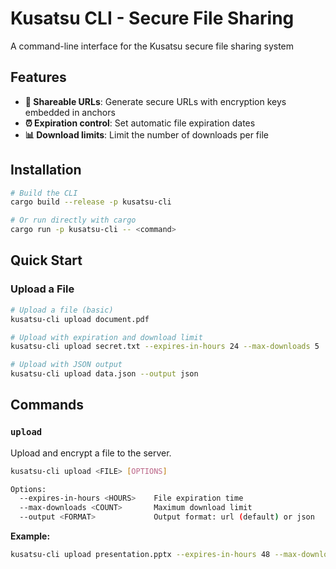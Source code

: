 # Kusatsu CLI - Secure File Sharing

A command-line interface for the Kusatsu secure file sharing system

## Features

- **🔗 Shareable URLs**: Generate secure URLs with encryption keys embedded in anchors
- **⏰ Expiration control**: Set automatic file expiration dates
- **📊 Download limits**: Limit the number of downloads per file

## Installation

```bash
# Build the CLI
cargo build --release -p kusatsu-cli

# Or run directly with cargo
cargo run -p kusatsu-cli -- <command>
```

## Quick Start

### Upload a File

```bash
# Upload a file (basic)
kusatsu-cli upload document.pdf

# Upload with expiration and download limit
kusatsu-cli upload secret.txt --expires-in-hours 24 --max-downloads 5

# Upload with JSON output
kusatsu-cli upload data.json --output json
```

## Commands

### `upload`

Upload and encrypt a file to the server.

```bash
kusatsu-cli upload <FILE> [OPTIONS]

Options:
  --expires-in-hours <HOURS>    File expiration time
  --max-downloads <COUNT>       Maximum download limit
  --output <FORMAT>             Output format: url (default) or json
```

**Example:**
```bash
kusatsu-cli upload presentation.pptx --expires-in-hours 48 --max-downloads 10
```
